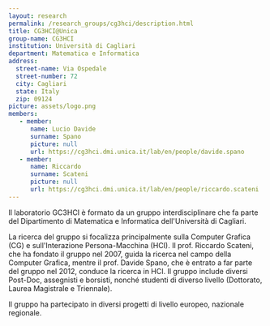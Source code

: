 ```yaml
---
layout: research
permalink: /research_groups/cg3hci/description.html
title: CG3HCI@Unica
group-name: CG3HCI
institution: Università di Cagliari
department: Matematica e Informatica
address: 
  street-name: Via Ospedale
  street-number: 72
  city: Cagliari
  state: Italy
  zip: 09124
picture: assets/logo.png
members: 
   - member:
      name: Lucio Davide
      surname: Spano
      picture: null
      url: https://cg3hci.dmi.unica.it/lab/en/people/davide.spano
   - member:
      name: Riccardo 
      surname: Scateni
      picture: null
      url: https://cg3hci.dmi.unica.it/lab/en/people/riccardo.scateni
---
```

<!-- Inserire qui un testo libero che descriva il laboratorio -->

Il laboratorio GC3HCI è formato da un gruppo interdisciplinare che fa parte del Dipartimento di Matematica e Informatica dell'Università di Cagliari.

La ricerca del gruppo si focalizza principalmente sulla Computer Grafica (CG) e sull'Interazione Persona-Macchina (HCI). Il prof. Riccardo Scateni, che ha fondato il gruppo nel 2007, guida la ricerca nel campo della Computer Grafica, mentre il prof. Davide Spano, che è entrato a far parte del gruppo nel 2012, conduce la ricerca in HCI. Il gruppo include diversi Post-Doc, assegnisti e borsisti, nonché studenti di diverso livello (Dottorato, Laurea Magistrale e Triennale).

Il gruppo ha partecipato in diversi progetti di livello europeo, nazionale regionale.
